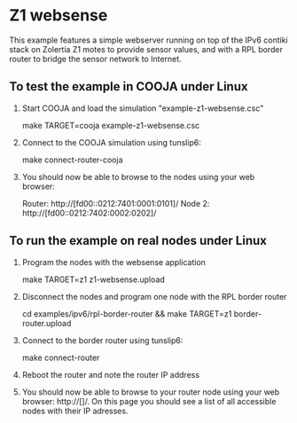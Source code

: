 Z1 websense
===========

This example features a simple webserver running on top of the IPv6 contiki
stack on Zolertia Z1 motes to provide sensor values, and with a RPL border
router to bridge the sensor network to Internet.


To test the example in COOJA under Linux
----------------------------------------

1. Start COOJA and load the simulation "example-z1-websense.csc"

    make TARGET=cooja example-z1-websense.csc

2. Connect to the COOJA simulation using tunslip6:

    make connect-router-cooja

3. You should now be able to browse to the nodes using your web browser:

   Router: http://[fd00::0212:7401:0001:0101]/
   Node 2: http://[fd00::0212:7402:0002:0202]/


To run the example on real nodes under Linux
--------------------------------------------

1. Program the nodes with the websense application

    make TARGET=z1 z1-websense.upload

2. Disconnect the nodes and program one node with the RPL border router

    cd examples/ipv6/rpl-border-router && make TARGET=z1 border-router.upload

3. Connect to the border router using tunslip6:

    make connect-router

4. Reboot the router and note the router IP address

5. You should now be able to browse to your router node using your web
   browser: http://[<ROUTER IPv6 ADDRESS>]/. On this page you should
   see a list of all accessible nodes with their IP adresses.

